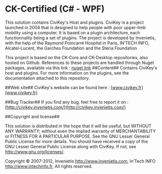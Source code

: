 CK-Certified (C# - WPF)
==========
This solution contains CiviKey's Host and plugins.
CiviKey is a project launched in 2004 that is designed to help people with poor upper-limb mobility using a computer.
It is based on a plugin architecture, each functionnality being a set of plugins.
The project is developed by Invenietis, with the help of the Raymond Poincarré Hospital in Paris, IN'TECH INFO, Alcatel-Lucent, the Garches Foundation and the Steria Foundation

This project is based on the CK-Core and CK-Desktop repositories, also hosted on Github.
References to these projects are handled through Nuget packages, available via this link : [nuget link](http://packages.invenietis.com/CiviKey/JGHRN6ACE2MXNXGRMMMTYXFXUJYRWXGRHJHNN7GVU2BRN2SF4JBMWRA3D4LES8TFSCMRN4JE76LCHHTD6DBZSJUVFCJYHZSVGAHMNMKRJBTRS2FFH4VCX2ADWZJE6UYRYD9CYQHXT69RNZFDY2KV2C9FH6UR7QGVCZMCH8YXHM6LB3SXHZHYXEGRTG9WSBJED8JMYBDFFCVNW/api/v2)
##Content##
Contains CiviKey's host and plugins.
For more information on the plugins, see the documentation attached to this repository.

##Web site##
CiviKey's website can be found here : [www.civikey.fr](www.civikey.fr)

##Bug Tracker##
If you find any bug, feel free to report it on : [http://civikey.invenietis.com/](http://civikey.invenietis.com/)

##Copyright and license##

This solution is distributed in the hope that it will be useful, 
but WITHOUT ANY WARRANTY; without even the implied warranty of
MERCHANTABILITY or FITNESS FOR A PARTICULAR PURPOSE.  See the 
GNU Lesser General Public License for more details. 
You should have received a copy of the GNU Lesser General Public License 
along with CiviKey.  If not, see <http://www.gnu.org/licenses/>. 
 
Copyright © 2007-2012,
    Invenietis <http://www.invenietis.com>,
    In’Tech INFO <http://www.intechinfo.fr>,
All rights reserved.